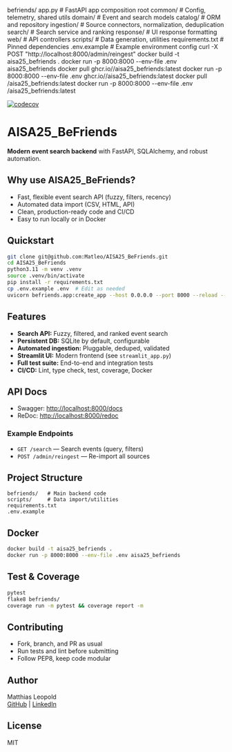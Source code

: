 befriends/
  app.py                # FastAPI app composition root
  common/               # Config, telemetry, shared utils
  domain/               # Event and search models
  catalog/              # ORM and repository
  ingestion/            # Source connectors, normalization, deduplication
  search/               # Search service and ranking
  response/             # UI response formatting
  web/                  # API controllers
scripts/                # Data generation, utilities
requirements.txt        # Pinned dependencies
.env.example            # Example environment config
curl -X POST "http://localhost:8000/admin/reingest"
docker build -t aisa25_befriends .
docker run -p 8000:8000 --env-file .env aisa25_befriends
docker pull ghcr.io/<your-username>/aisa25_befriends:latest
docker run -p 8000:8000 --env-file .env ghcr.io/<your-username>/aisa25_befriends:latest
docker pull <your-dockerhub-username>/aisa25_befriends:latest
docker run -p 8000:8000 --env-file .env <your-dockerhub-username>/aisa25_befriends:latest

[![codecov](https://codecov.io/gh/Matleo/AISA25_BeFriends/branch/main/graph/badge.svg)](https://codecov.io/gh/Matleo/AISA25_BeFriends)

# AISA25_BeFriends

**Modern event search backend** with FastAPI, SQLAlchemy, and robust automation.

## Why use AISA25_BeFriends?
- Fast, flexible event search API (fuzzy, filters, recency)
- Automated data import (CSV, HTML, API)
- Clean, production-ready code and CI/CD
- Easy to run locally or in Docker

## Quickstart
```sh
git clone git@github.com:Matleo/AISA25_BeFriends.git
cd AISA25_BeFriends
python3.11 -m venv .venv
source .venv/bin/activate
pip install -r requirements.txt
cp .env.example .env  # Edit as needed
uvicorn befriends.app:create_app --host 0.0.0.0 --port 8000 --reload --factory
```

## Features
- **Search API:** Fuzzy, filtered, and ranked event search
- **Persistent DB:** SQLite by default, configurable
- **Automated ingestion:** Pluggable, deduped, validated
- **Streamlit UI:** Modern frontend (see `streamlit_app.py`)
- **Full test suite:** End-to-end and integration tests
- **CI/CD:** Lint, type check, test, coverage, Docker

## API Docs
- Swagger: [http://localhost:8000/docs](http://localhost:8000/docs)
- ReDoc: [http://localhost:8000/redoc](http://localhost:8000/redoc)

### Example Endpoints
- `GET /search` — Search events (query, filters)
- `POST /admin/reingest` — Re-import all sources

## Project Structure
```
befriends/   # Main backend code
scripts/     # Data import/utilities
requirements.txt
.env.example
```

## Docker
```sh
docker build -t aisa25_befriends .
docker run -p 8000:8000 --env-file .env aisa25_befriends
```

## Test & Coverage
```sh
pytest
flake8 befriends/
coverage run -m pytest && coverage report -m
```

## Contributing
- Fork, branch, and PR as usual
- Run tests and lint before submitting
- Follow PEP8, keep code modular

## Author
Matthias Leopold  
[GitHub](https://github.com/Matleo) | [LinkedIn](https://www.linkedin.com/in/matthias-leopold-0ba93413b/)

## License
MIT
